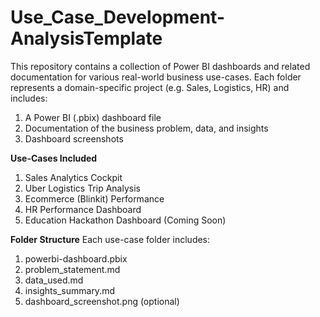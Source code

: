 # Use_Case_Development-AnalysisTemplate
This repository contains a collection of Power BI dashboards and related documentation for various real-world business use-cases. 
Each folder represents a domain-specific project (e.g. Sales, Logistics, HR) and includes:

1. A Power BI (.pbix) dashboard file
2. Documentation of the business problem, data, and insights
3. Dashboard screenshots

**Use-Cases Included**
  1. Sales Analytics Cockpit
  2. Uber Logistics Trip Analysis
  3. Ecommerce (Blinkit) Performance
  4. HR Performance Dashboard
  5. Education Hackathon Dashboard (Coming Soon)

**Folder Structure**
Each use-case folder includes:
 1. powerbi-dashboard.pbix
 2. problem_statement.md
 3. data_used.md
 4. insights_summary.md
 5. dashboard_screenshot.png (optional)

